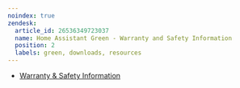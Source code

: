 ```yaml
---
noindex: true
zendesk:
  article_id: 26536349723037
  name: Home Assistant Green - Warranty and Safety Information
  position: 2
  labels: green, downloads, resources
---
```


- [Warranty & Safety Information](/static/docs/green/ha-green_warranty-and-safety-information_v1-0.pdf)
